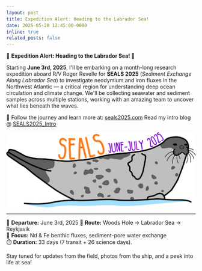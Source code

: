 ```yaml
---
layout: post
title: Expedition Alert: Heading to the Labrador Sea!
date: 2025-05-20 12:45:00-0000
inline: true
related_posts: false
---
```


🌊 **Expedition Alert: Heading to the Labrador Sea! 🧭** <p>
Starting **June 3rd, 2025**, I'll be embarking on a month-long research expedition aboard R/V Roger Revelle for **SEALS 2025** (*Sediment Exchange Along Labrador Sea*) to investigate neodymium and iron fluxes in the Northwest Atlantic — a critical region for understanding deep ocean circulation and climate change.
We'll be collecting seawater and sediment samples across multiple stations, working with an amazing team to uncover what lies beneath the waves.

🧭 Follow the journey and learn more at: [seals2025.com](https://seals2025.com)
Read my intro blog @ [SEALS2025_Intro](/_posts/2025-05-21-seals25.md)

![SEALS Logo](/assets/img/seals-logo.png)

---
📅 **Departure:** June 3rd, 2025
📍 **Route:** Woods Hole → Labrador Sea → Reykjavik  
🧪 **Focus:** Nd & Fe benthic fluxes, sediment-pore water exchange  
⏱️ **Duration:** 33 days (7 transit + 26 science days).

Stay tuned for updates from the field, photos from the ship, and a peek into life at sea!
